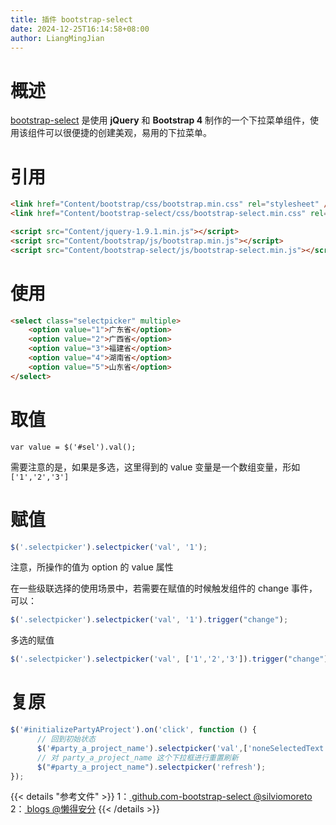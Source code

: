 ```yaml
---
title: 插件 bootstrap-select
date: 2024-12-25T16:14:58+08:00
author: LiangMingJian
---
```


# 概述

[bootstrap-select](https://www.npmjs.com/package/bootstrap-select) 是使用 **jQuery** 和 **Bootstrap 4** 制作的一个下拉菜单组件，使用该组件可以很便捷的创建美观，易用的下拉菜单。

# 引用

```html
<link href="Content/bootstrap/css/bootstrap.min.css" rel="stylesheet" />
<link href="Content/bootstrap-select/css/bootstrap-select.min.css" rel="stylesheet" />

<script src="Content/jquery-1.9.1.min.js"></script>
<script src="Content/bootstrap/js/bootstrap.min.js"></script>
<script src="Content/bootstrap-select/js/bootstrap-select.min.js"></script>
```

# 使用

```html
<select class="selectpicker" multiple>
    <option value="1">广东省</option>
    <option value="2">广西省</option>
    <option value="3">福建省</option>
    <option value="4">湖南省</option>
    <option value="5">山东省</option>                            
</select>
```

# 取值

 `var value = $('#sel').val();` 
 
 需要注意的是，如果是多选，这里得到的 value 变量是一个数组变量，形如 `['1','2','3']`

# 赋值

```javascript
$('.selectpicker').selectpicker('val', '1');
```

注意，所操作的值为 option 的 value 属性

在一些级联选择的使用场景中，若需要在赋值的时候触发组件的 change 事件，可以：

```javascript
$('.selectpicker').selectpicker('val', '1').trigger("change");
```

多选的赋值

```javascript
$('.selectpicker').selectpicker('val', ['1','2','3']).trigger("change");
```

# 复原

```javascript
$('#initializePartyAProject').on('click', function () {
      // 回到初始状态
      $('#party_a_project_name').selectpicker('val',['noneSelectedText']) 
      // 对 party_a_project_name 这个下拉框进行重置刷新
      $("#party_a_project_name").selectpicker('refresh');
});
```

{{< details "参考文件" >}} 
1：[ github.com-bootstrap-select @silviomoreto ](https://github.com/silviomoreto/bootstrap-select)  
2：[ blogs @懒得安分](https://www.cnblogs.com/landeanfen/p/7457283.html)
{{< /details >}}
